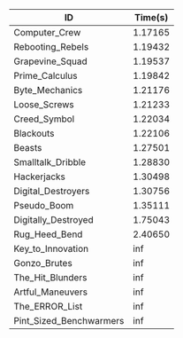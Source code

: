 |ID|Time(s)|
|-|-|
|Computer_Crew|1.17165|
|Rebooting_Rebels|1.19432|
|Grapevine_Squad|1.19537|
|Prime_Calculus|1.19842|
|Byte_Mechanics|1.21176|
|Loose_Screws|1.21233|
|Creed_Symbol|1.22034|
|Blackouts|1.22106|
|Beasts|1.27501|
|Smalltalk_Dribble|1.28830|
|Hackerjacks|1.30498|
|Digital_Destroyers|1.30756|
|Pseudo_Boom|1.35111|
|Digitally_Destroyed|1.75043|
|Rug_Heed_Bend|2.40650|
|Key_to_Innovation|inf|
|Gonzo_Brutes|inf|
|The_Hit_Blunders|inf|
|Artful_Maneuvers|inf|
|The_ERROR_List|inf|
|Pint_Sized_Benchwarmers|inf|
